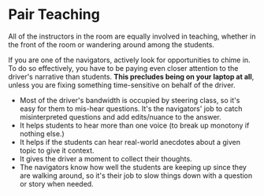 # Pair Teaching

All of the instructors in the room are equally involved in teaching, whether in the front of the room or wandering around among the students.

If you are one of the navigators, actively look for opportunities to chime in. To do so effectively, you have to be paying even closer attention to the driver's narrative than students. **This precludes being on your laptop at all**, unless you are fixing something time-sensitive on behalf of the driver.

 - Most of the driver's bandwidth is occupied by steering class, so it's easy for them to mis-hear questions. It's the navigators' job to catch misinterpreted questions and add edits/nuance to the answer.
 - It helps students to hear more than one voice (to break up monotony if nothing else.)
 - It helps if the students can hear real-world anecdotes about a given topic to give it context.
 - It gives the driver a moment to collect their thoughts.
 - The navigators know how well the students are keeping up since they are walking around, so it's their job to slow things down with a question or story  when needed.